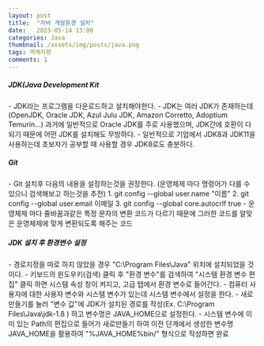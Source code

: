 ```yaml
---
layout: post
title:  "자바 개발환경 설치"
date:   2023-05-14 13:00
categories: Java
thumbnail: /assets/img/posts/java.png
tags: 객체지향
comments: 1
---
```


<h5> JDK(Java Development Kit  </h5>
- JDK라는 프로그램을 다운로드하고 설치해야한다.
- JDK는 여러 JDK가 존재하는데 (OpenJDK, Oracle JDK, Azul Julu JDK, Amazon Corretto, Adoptium Temurin...) 과거에 일반적으로 Oracle JDK를 주로 사용했으며, JDK간에 호환이 다되기 때문에 어떤 JDK를 설치해도 무방하다. 
- 일반적으로 기업에서 JDK8과 JDK11을 사용하는데 초보자가 공부할 때 사용할 경우 JDK8로도 충분하다.

<h5> Git  </h5>
- Git 설치후 다음의 내용을 설정하는것을 권장한다. (운영체제 마다 명령어가 다를 수 있으니 검색해보고 하는것을 추천)
	1. git config --global user.name "이름"
	2. git config --global user.email 이메일
	3. git config --global core.autocrlf true
		- 운영체제 마다 줄바꿈과같은 특정 문자의 변환 코드가 다르기 때문에 그러한 코드를 알맞은 운영체제에 맞게 변환되도록 해주는 코드

<h5> JDK 설치 후 환경변수 설정  </h5>
- 경로지정을 따로 하지 않았을 경우 "C:\Program Files\Java" 위치에 설치되었을 것이다.
- 키보드의 윈도우키(검색) 클릭 후 "환경 변수"를 검색하여 "시스템 환경 변수 편집" 클릭 하면 시스템 속성 창이 켜지고, 고급 탭에서 환경 변수로 들어간다.
- 컴퓨터 사용자에 대한 사용자 변수와 시스템 변수가 있는데 시스템 변수에서 설정을 한다. 
- 새로 만들기를 눌러 "변수 값"에 JDK가 설치된 경로를 작성(Ex. C:\Program Files\Java\jdk-1.8 ) 하고 변수명은 JAVA_HOME으로 설정한다.
- 시스템 변수에 이미 있는 Path의 편집으로 들어가 새로만들기 하여 이전 단계에서 생성한 변수명 JAVA_HOME을 활용하여 "%JAVA_HOME%bin/" 형식으로 작성하면 완료 